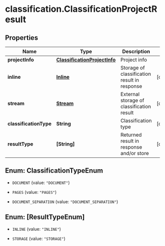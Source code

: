 # classification.ClassificationProjectResult

## Properties
Name | Type | Description | Notes
------------ | ------------- | ------------- | -------------
**projectInfo** | [**ClassificationProjectInfo**](ClassificationProjectInfo.md) | Project info | 
**inline** | [**Inline**](Inline.md) | Storage of classification result in response | [optional] 
**stream** | [**Stream**](Stream.md) | External storage of classification result | [optional] 
**classificationType** | **String** | Classification type | [optional] 
**resultType** | **[String]** | Returned result in response and/or store | [optional] 


<a name="ClassificationTypeEnum"></a>
## Enum: ClassificationTypeEnum


* `DOCUMENT` (value: `"DOCUMENT"`)

* `PAGES` (value: `"PAGES"`)

* `DOCUMENT_SEPARATION` (value: `"DOCUMENT_SEPARATION"`)




<a name="[ResultTypeEnum]"></a>
## Enum: [ResultTypeEnum]


* `INLINE` (value: `"INLINE"`)

* `STORAGE` (value: `"STORAGE"`)




